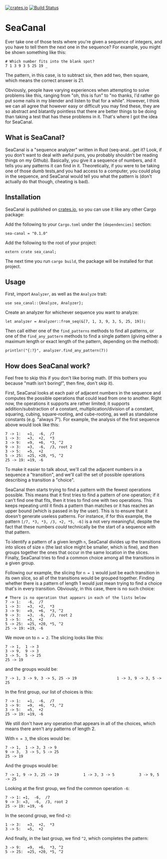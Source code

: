 [![crates.io](https://img.shields.io/crates/v/sea-canal.svg)](https://crates.io/crates/sea-canal) [![Build Status](https://travis-ci.org/saghm/sea-canal.svg)](https://travis-ci.org/saghm/sea-canal)

SeaCanal
====================================================================================================================================

Ever take one of those tests where you're given a sequence of integers, and you
have to tell them the next one in the sequence? For example, you might be shown
something like this:

```
# Which number fits into the blank spot?
7 1 3 9 3 5 25 19 _
```

The pattern, in this case, is to subtract six, then add two, then square, which
means the correct answer is 21.

Obviously, people have varying experiences when attempting to solve problems
like this, ranging from "oh, this is fun" to "no thanks, I'd rather go put some
nails in my blender and listen to that for a while". However, I think we can
all agree that however easy or difficult you may find these, they are so
abstract and blatantly pointless that there are better things to be doing than
taking a test that has these problems in it. That's where I got the idea for
SeaCanal.

## What is SeaCanal?

SeaCanal is a "sequence analyzer" written in Rust (seq-anal...get it? Look, if
you don't want to deal with awful puns, you probably shouldn't be reading things
on my Github). Basically, you give it a sequence of numbers, and it tells you
any patterns it can find in it. Theoretically, if you were to be taking one of
those dumb tests,and you had access to a computer, you could plug in the
sequence, and SeaCanal would tell you what the pattern is (don't actually do
that though, cheating is bad).

## Installation

SeaCanal is published on [crates.io](https://crates.io), so you can use it like
any other Cargo package:

Add the following to your `Cargo.toml` under the `[dependencies]` section:

```
sea-canal = "0.1.0"
```

Add the following to the root of your project:

```
extern crate sea_canal;
```

The next time you run `cargo build`, the package will be installed for that
project.

## Usage

First, import `Analyzer`, as well as the `Analyze` trait:

```
use sea_canal::{Analyze, Analyzer};
```

Create an analyzer for whichever sequence you want to analyze:

```
let analyzer = Analyzer::from_seq(&[7, 1, 3, 9, 3, 5, 25, 19]);
```

Then call either one of the `find_patterns` methods to find all patterns, or
one of the `find_any_pattern` methods to find a single pattern (giving either a
maximum length or exact length of the pattern, depending on the method):

```
println!("{:?}", analyzer.find_any_pattern(7))
```

## How does SeaCanal work?

Feel free to skip this if you don't like boring math. (If this bothers you
because "math isn't boring!", then fine, don't skip it).

First, SeaCanal looks at each pair of adjacent numbers in the sequence and
computes the possible operations that could lead from one to another. Right now,
the operations it supports are rather limited; it supports addition/substraction
of a constant, multiplication/division of a constant, squaring, cubing,
square-rooting, and cube-rooting, as well as standalone constants (e.g.
"always 7"). For example, the analysis of the first sequence above would look
like this:

```
7 -> 1:   =1,  -6,  /7
1 -> 3:   =3,  +2,  *3
3 -> 9:   =9,  +6,  *3, ^2
9 -> 3:   =3,  -6,  /3, root 2
3 -> 5:   =5,  +2
5 -> 25:  =25, +20, *5, ^2
25 -> 19: =19, -6
```

To make it easier to talk about, we'll call the adjacent numbers in a sequence
a "transition", and we'll call the set of possible operations describing a
transition a "choice".

SeaCanal then starts trying to find a pattern with the fewest operations
possible. This means that it first tries to find a pattern of one operation;
if it can't find one that fits, then it tries to find one with two operations.
This keeps repeating until it finds a pattern than matches or it has reaches an
upper bound (which is passed in by the user). This is to ensure that it doesn't
generate useless patterns. For instance, if for this example, the pattern
`[/7, *3, *3, /3, +2, *5, -6]` is a not very meaningful, despite the fact that
these numbers *could* technically be the start of a sequence with that pattern.

To identify a pattern of a given length `n`, SeaCanal divides up the transitions
into slices of size `n` (the last slice might be smaller, which is fine), and
then groups together the ones that occur in the same location in the slices.
Finally, SeaCanal tries to find a common choice among all the transitions in a
given group.

Following our example, the slicing for `n = 1` would just be each transition
in its own slice, so all of the transitions would be grouped together. Finding
whether there is a pattern of length 1 would just mean trying to find a choice
that's in every transition. Obviously, in this case, there is no such choice:

```
# There is no operation that appears in each of the lists below
7 -> 1:   -6,  /7
1 -> 3:   =3,  +2,  *3
3 -> 9:   =9,  +6,  *3, ^2
9 -> 3:   =3,  -6,  /3, root 2
3 -> 5:   =5,  +2
5 -> 25:  =25, +20, *5, ^2
25 -> 19: =19, -6
```

We move on to `n = 2`. The slicing looks like this:

```
7 -> 1,  1 -> 3
3 -> 9,  9 -> 3
3 -> 5,  5 -> 25
25 -> 19
```

and the groups would be:

```
7 -> 1, 3 -> 9, 3 -> 5, 25 -> 19                  1 -> 3, 9 -> 3, 5 -> 25
```

In the first group, our list of choices is this:

```
7 -> 1:   =1,  -6,  /7
3 -> 9:   =9,  +6,  *3, ^2
3 -> 5:   =5,  +2
25 -> 19: =19, -6
```

We still don't have any operation that appears in all of the choices, which
means there aren't any patterns of length 2.

With `n = 3`, the slices would be:

```
7 -> 1,  1 -> 3, 3 -> 9  
9 -> 3,  3 -> 5, 5 -> 25
25 -> 19
```

And the groups would be:

```
7 -> 1, 9 -> 3, 25 -> 19           1 -> 3, 3 -> 5           3 -> 9, 5 -> 25
```

Looking at the first group, we find the common operation `-6`:

```
7 -> 1: =1,  -6,  /7
9 -> 3: =3,  -6,  /3, root 2
25 -> 19: =19, -6
```

In the second group, we find `+2`:

```
1 -> 3:   =3,  +2,  *3
3 -> 5:   =5,  +2
```

And finally, in the last group, we find `^2`, which completes the pattern:

```
3 -> 9:   =9,  +6,  *3, ^2
5 -> 25:  =25, +20, *5, ^2
```
